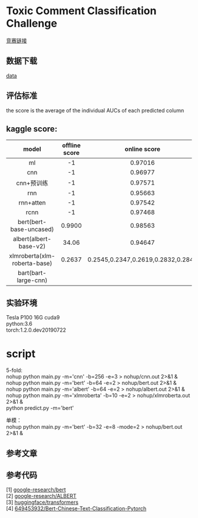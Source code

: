 # Toxic Comment Classification Challenge
[竞赛链接](https://www.kaggle.com/c/jigsaw-toxic-comment-classification-challenge)
## 数据下载
[data](https://www.kaggle.com/c/jigsaw-toxic-comment-classification-challenge/data)
## 评估标准
the score is the average of the individual AUCs of each predicted column
## kaggle score:
|model|offline score|online score|note|
|:---:|:---:|:---:|:---:|
|ml|-1|0.97016|
|cnn|-1|0.96977|
|cnn+预训练|-1|0.97571|
|rnn|-1|0.95663|
|rnn+atten|-1|0.97542|
|rcnn|-1|0.97468|
|bert(bert-base-uncased)|0.9900|0.98563|0.9895,0.9912,0.9899,0.9888,0.9908|
|albert(albert-base-v2)|34.06|0.94647|
|xlmroberta(xlm-roberta-base)|0.2637|0.2545,0.2347,0.2619,0.2832,0.2841||
|bart(bart-large-cnn)||||

## 实验环境
Tesla P100
16G
cuda9  
python:3.6  
torch:1.2.0.dev20190722

# script
5-fold:  
nohup python main.py -m='cnn' -b=256 -e=3 > nohup/cnn.out 2>&1 &  
nohup python main.py -m='bert' -b=64 -e=2 > nohup/bert.out 2>&1 &  
nohup python main.py -m='albert' -b=64 -e=2 > nohup/albert.out 2>&1 &  
nohup python main.py -m='xlmroberta' -b=10 -e=2 > nohup/xlmroberta.out 2>&1 &  
python predict.py -m='bert'  

单模：  
nohup python main.py -m='bert' -b=32 -e=8 -mode=2 > nohup/bert.out 2>&1 &


## 参考文章

## 参考代码
[1] [google-research/bert](https://github.com/google-research/bert)  
[2] [google-research/ALBERT](https://github.com/google-research/ALBERT)  
[3] [huggingface/transformers](https://github.com/huggingface/transformers)  
[4] [649453932/Bert-Chinese-Text-Classification-Pytorch](https://github.com/649453932/Bert-Chinese-Text-Classification-Pytorch)  